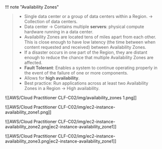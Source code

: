 
!!! note "Availability Zones"
> - Single data center or a group of data centers within a Region. -> Collection of data centers.
> - Data center -> Contains multiple **servers**: physical compute hardware running in a data center.
> - Availability Zones are located tens of miles apart from each other. This is close enough to have low latency (the time between when content requested and received) between Availability Zones. 
> - If a disaster occurs in one part of the Region, they are distant enough to reduce the chance that multiple Availability Zones are affected.
> - **Fault Tolerant**: Enables a system to continue operating properly in the event of the failure of one or more components.
> - Allows for **high availability**.
> - Best practice: Run applications across at least two Availability Zones in a Region -> High availability.


![[AWS/Cloud Practitioner CLF-C02/img/availability_zones 1.png]]


![[AWS/Cloud Practitioner CLF-C02/img/ec2-instance-availability_zone1.png]]

![[AWS/Cloud Practitioner CLF-C02/img/ec2-instance-availability_zone2.png|ec2-instance-availability_zone1]]

![[AWS/Cloud Practitioner CLF-C02/img/ec2-instance-availability_zone3.png|ec2-instance-availability_zone1]]